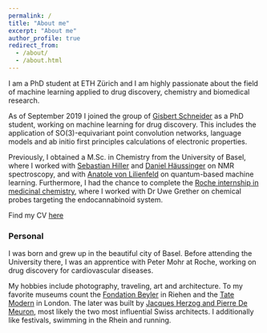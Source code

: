 ```yaml
---
permalink: /
title: "About me"
excerpt: "About me"
author_profile: true
redirect_from: 
  - /about/
  - /about.html
---
```


I am a PhD student at ETH Zürich and I am highly passionate about the field of machine learning applied to drug discovery, chemistry and biomedical research. 

As of September 2019 I joined the group of [Gisbert Schneider](https://cadd.ethz.ch/people/gisbert_Schneider.html) as a PhD student, working on machine learning for drug discovery. This includes the application of SO(3)-equivariant point convolution networks, language models and ab initio first principles calculations of electronic properties. 

Previously, I obtained a M.Sc. in Chemistry from the University of Basel, where I worked with [Sebastian Hiller](https://www.biozentrum.unibas.ch/research/researchgroups/overview/unit/hiller/research-group-prof-sebastian-hiller/) and [Daniel Häussinger](https://haeussinger.chemie.unibas.ch/en/home/) on NMR spectroscopy, and with [Anatole von Lilienfeld](https://www.chemie1.unibas.ch/~anatole/index.html) on quantum-based machine learning. Furthermore, I had the chance to complete the [Roche internship in medicinal chemistry](https://www.roche.com/careers/our-locations/europe/switzerland/ch-your-job/students_and_graduates/ch_internships/rich_program.htm), where I worked with Dr Uwe Grether on chemical probes targeting the endocannabinoid system. 

Find my CV [here](https://kennetyh.github.io/files/CV_Kenneth.pdf) 

### Personal

I was born and grew up in the beautiful city of Basel. Before attending the University there, I was an apprentice with Peter Mohr at Roche, working on drug discovery for cardiovascular diseases. 

My hobbies include photography, traveling, art and architecture. To my favorite museums count the [Fondation Beyler](https://www.fondationbeyeler.ch/) in Riehen and the [Tate Modern](https://www.tate.org.uk/visit/tate-modern) in London. The later was built by [Jacques Herzog and Pierre De Meuron](https://www.vitra.com/de-ch/corporation/designer/details/herzog-de-meuron), most likely the two most influential Swiss architects. I additionally like festivals, swimming in the Rhein and running.